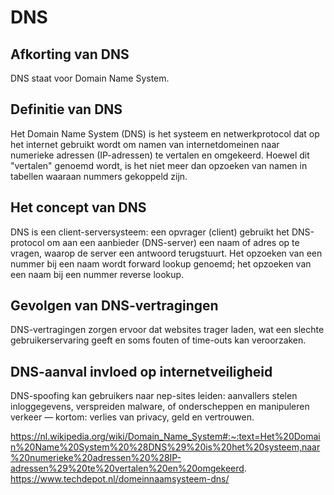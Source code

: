 # DNS
## Afkorting van DNS
DNS staat voor Domain Name System.
## Definitie van DNS
Het Domain Name System (DNS) is het systeem en netwerkprotocol dat op het internet gebruikt wordt om namen van internetdomeinen naar numerieke adressen (IP-adressen) te vertalen en omgekeerd. Hoewel dit "vertalen" genoemd wordt, is het niet meer dan opzoeken van namen in tabellen waaraan nummers gekoppeld zijn.
## Het concept van DNS
DNS is een client-serversysteem: een opvrager (client) gebruikt het DNS-protocol om aan een aanbieder (DNS-server) een naam of adres op te vragen, waarop de server een antwoord terugstuurt. Het opzoeken van een nummer bij een naam wordt forward lookup genoemd; het opzoeken van een naam bij een nummer reverse lookup. 
## Gevolgen van DNS-vertragingen
DNS-vertragingen zorgen ervoor dat websites trager laden, wat een slechte gebruikerservaring geeft en soms fouten of time-outs kan veroorzaken.
## DNS-aanval invloed op internetveiligheid
DNS-spoofing kan gebruikers naar nep-sites leiden: aanvallers stelen inloggegevens, verspreiden malware, of onderscheppen en manipuleren verkeer — kortom: verlies van privacy, geld en vertrouwen.









https://nl.wikipedia.org/wiki/Domain_Name_System#:~:text=Het%20Domain%20Name%20System%20%28DNS%29%20is%20het%20systeem,naar%20numerieke%20adressen%20%28IP-adressen%29%20te%20vertalen%20en%20omgekeerd.
https://www.techdepot.nl/domeinnaamsysteem-dns/



